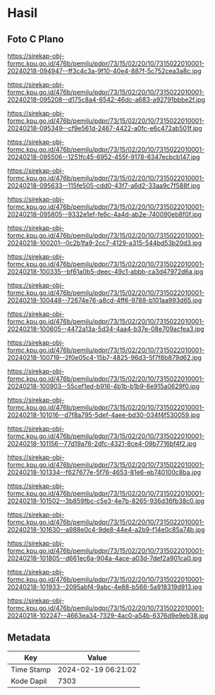 # Hasil

## Foto C Plano

https://sirekap-obj-formc.kpu.go.id/476b/pemilu/pdpr/73/15/02/20/10/7315022010001-20240218-094947--ff3c4c3a-9f10-40e4-887f-5c752cea3a8c.jpg

https://sirekap-obj-formc.kpu.go.id/476b/pemilu/pdpr/73/15/02/20/10/7315022010001-20240218-095208--d175c8a4-6542-46dc-a683-a92791bbbe2f.jpg

https://sirekap-obj-formc.kpu.go.id/476b/pemilu/pdpr/73/15/02/20/10/7315022010001-20240218-095349--cf9e561d-2467-4422-a0fc-e6c472ab501f.jpg

https://sirekap-obj-formc.kpu.go.id/476b/pemilu/pdpr/73/15/02/20/10/7315022010001-20240218-095506--1251fc45-6952-455f-9178-6347ecbcb147.jpg

https://sirekap-obj-formc.kpu.go.id/476b/pemilu/pdpr/73/15/02/20/10/7315022010001-20240218-095633--115fe505-cdd0-43f7-a6d2-33aa9c7f588f.jpg

https://sirekap-obj-formc.kpu.go.id/476b/pemilu/pdpr/73/15/02/20/10/7315022010001-20240218-095805--9332e1ef-fe6c-4a4d-ab2e-740090eb8f0f.jpg

https://sirekap-obj-formc.kpu.go.id/476b/pemilu/pdpr/73/15/02/20/10/7315022010001-20240218-100201--0c2b1fa9-2cc7-4129-a315-544bd53b20d3.jpg

https://sirekap-obj-formc.kpu.go.id/476b/pemilu/pdpr/73/15/02/20/10/7315022010001-20240218-100335--bf61a0b5-deec-49c1-abbb-ca3d47972d6a.jpg

https://sirekap-obj-formc.kpu.go.id/476b/pemilu/pdpr/73/15/02/20/10/7315022010001-20240218-100448--72674e76-a8cd-4ff6-9788-b101aa993d65.jpg

https://sirekap-obj-formc.kpu.go.id/476b/pemilu/pdpr/73/15/02/20/10/7315022010001-20240218-100605--4472a13a-5d34-4aa4-b37e-08e709acfea3.jpg

https://sirekap-obj-formc.kpu.go.id/476b/pemilu/pdpr/73/15/02/20/10/7315022010001-20240218-100719--2f0e05c4-15b7-4825-96d3-5f7f8b879d62.jpg

https://sirekap-obj-formc.kpu.go.id/476b/pemilu/pdpr/73/15/02/20/10/7315022010001-20240218-100903--55cef1ed-b916-4b1b-b1b9-6e915a0629f0.jpg

https://sirekap-obj-formc.kpu.go.id/476b/pemilu/pdpr/73/15/02/20/10/7315022010001-20240218-101016--d7f8a795-5def-4aee-bd30-034f4f530059.jpg

https://sirekap-obj-formc.kpu.go.id/476b/pemilu/pdpr/73/15/02/20/10/7315022010001-20240218-101156--77d19a76-2dfc-4321-8ce4-09b7716bf4f2.jpg

https://sirekap-obj-formc.kpu.go.id/476b/pemilu/pdpr/73/15/02/20/10/7315022010001-20240218-101334--f627677e-5f76-4653-81e6-eb740100c8ba.jpg

https://sirekap-obj-formc.kpu.go.id/476b/pemilu/pdpr/73/15/02/20/10/7315022010001-20240218-101502--3b859fbc-c5e3-4e7b-8265-936d36fb38c0.jpg

https://sirekap-obj-formc.kpu.go.id/476b/pemilu/pdpr/73/15/02/20/10/7315022010001-20240218-101630--a988e0c4-9de8-44e4-a2b9-f14e0c85a74b.jpg

https://sirekap-obj-formc.kpu.go.id/476b/pemilu/pdpr/73/15/02/20/10/7315022010001-20240218-101805--d661ec6a-904a-4ace-a03d-7def2a901ca0.jpg

https://sirekap-obj-formc.kpu.go.id/476b/pemilu/pdpr/73/15/02/20/10/7315022010001-20240218-101933--2095abf4-9abc-4e88-b566-5a918319d913.jpg

https://sirekap-obj-formc.kpu.go.id/476b/pemilu/pdpr/73/15/02/20/10/7315022010001-20240218-102247--4663ea34-7329-4ac0-a54b-6376d9e9eb38.jpg


## Metadata

| Key        | Value               |
| ---------- | ------------------- |
| Time Stamp | 2024-02-19 06:21:02 |
| Kode Dapil | 7303                |



